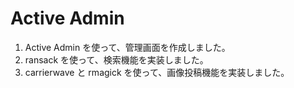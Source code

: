 # Active Admin

1. Active Admin を使って、管理画面を作成しました。
2. ransack を使って、検索機能を実装しました。
3. carrierwave と rmagick を使って、画像投稿機能を実装しました。
